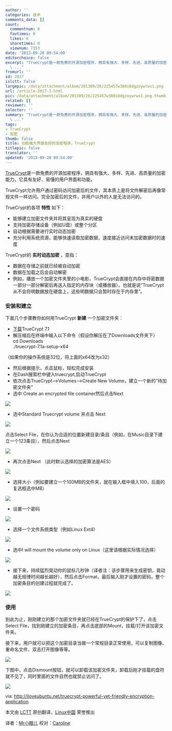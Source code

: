 ```yaml
---
author: ''
categories: 技术
comments_data: []
count:
  commentnum: 0
  favtimes: 0
  likes: 0
  sharetimes: 0
  viewnum: 7353
date: '2013-09-28 09:54:00'
editorchoice: false
excerpt: "TrueCrypt是一款免费的开源加密程序，拥具有强大、多样、先进、高质量的加密能力，它具有友好、易懂的用户界面和功能。\r\nTrueCrypt允许用户通过密码访问加密后的文件，其本质上是将文件解密后再像常规文件一样访问。
  \ ..."
fromurl: ''
id: 2017
islctt: false
largepic: /data/attachment/album/201309/26/225457w388s8dgzoywrws1.png
url: /article-2017-1.html
pic: /data/attachment/album/201309/26/225457w388s8dgzoywrws1.png.thumb.jpg
related: []
reviewer: ''
selector: ''
summary: "TrueCrypt是一款免费的开源加密程序，拥具有强大、多样、先进、高质量的加密能力，它具有友好、易懂的用户界面和功能。\r\nTrueCrypt允许用户通过密码访问加密后的文件，其本质上是将文件解密后再像常规文件一样访问。
  \ ..."
tags:
- TrueCrypt
- 加密
thumb: false
title: 功能强大界面友好的加密程序，TrueCrypt
titlepic: false
translator: ''
updated: '2013-09-28 09:54:00'
---
```


[TrueCrypt](http://www.truecrypt.org/)是一款免费的开源加密程序，拥具有强大、多样、先进、高质量的加密能力，它具有友好、易懂的用户界面和功能。


TrueCrypt允许用户通过密码访问加密后的文件，其本质上是将文件解密后再像常规文件一样访问。完全加密后的文件，非用户以外的人是无法访问的。


TrueCrypt的各项 **特性** 如下：


* 能够建立加密文件夹并将其呈现为真实的硬盘
* 支持加密存储设备（例如U盘）或整个分区
* 自动根据需要进行实时动态加密
* 充分利用系统资源，能够快速读取加密数据，速度接近访问未加密数据时的速度


TrueCrypt的 **实时动态加密** ，意指：


* 数据在存储之前就已经被自动加密
* 数据在加载之后会自动解密
* 例如，播放一个加密文件夹里的小电影，TrueCrypt会直接在内存中将密数据一部分一部分解密后再送入指定的内存块（或播放器）。也就是说“TrueCrypt从不会将明数据放在硬盘上，这些明数据只会暂时存在于内存里”。


### 安装和建立


下面几个步骤教你如何用TrueCrypt **新建** 一个加密文件夹：


* [下载](http://www.truecrypt.org/downloads)TrueCrypt 7.1
* 解压缩后在终端中输入以下命令（假设你解压在了Downloads文件夹下）  
 cd Downloads  
./truecrypt-7.1a-setup-x64


（如果你的操作系统是32位，将上面的x64改为x32）


* 然后根据提示，点击鼠标，轻松完成安装
* 在Dash搜索栏中键入truecrypt,启动TrueCrypt
* 依次点击TrueCrypt-->Volumes-->Create New Volume，建立一个新的“待加密文件夹”
* 选中 Create an encrypted file container然后点击Next


 ![](/data/attachment/album/201309/26/225457w388s8dgzoywrws1.png)


* 选中Standard Truecrypt volume 并点击 Next


![](/data/attachment/album/201309/26/225459jllgpm7lgtgol7mn.png)


点击Select File，在你认为合适的位置新建目录/条目（例如，在Music目录下建立一个123条目），然后点击Next


![](/data/attachment/album/201309/26/2255011m3av2n1v96cg999.png)


* 再次点击Next （此时默认选择的加密算法是AES）


![](/data/attachment/album/201309/26/225503r29147gmmor91vow.png)


* 选择大小（例如要建立一个100MB的文件夹，就在输入框中填入100，后面的复选框选中MB）


![](/data/attachment/album/201309/26/225505te2wfesy35dje50y.png)


* 设置一个密码


![](/data/attachment/album/201309/26/225507kn4kf4ng3rkkkkgr.png)


* 选择一个文件系统类型（例如Linux Ext4)


![](/data/attachment/album/201309/26/225509ofezhnkd6euuaeda.png)


* 选中I will mount the volume only on Linux（这里请根据实际情况选择）


![](/data/attachment/album/201309/26/225510k8ki1wqiewcrdk8z.png)


* 接下来，持续猛烈晃动你的鼠标几秒钟（译者注：该步骤用来生成密钥，晃动越无规律时间越长越好），然后点击Format，最后输入刚才设置的密码，整个加密条目的创建过程就完成了。


![](/data/attachment/album/201309/26/225512dhdxca46nhddvvhx.png) 


### **使用**


到此为止，刚刚建立的那个加密文件夹就已经在TrueCrypt的保护下了，点击 Select File，找到刚建立的加密条目，再点击底部的Mount，挂载/打开该加密文件夹。


接下来，用户就可以把这个加密目录当做一个常规目录正常使用，可以复制图像、重命名文件、双击打开图像等等。


[![](/data/attachment/album/201309/26/2255135ti5uvwttuktibqk.png)](https://img.linux.net.cn/data/attachment/album/201309/26/2255135ti5uvwttuktibqk.png)


下图中，点击Dismount按钮，就可以卸载该加密文件夹，卸载后刚才挂载的盘符就不见了，同时里面的文件自然也就禁止访问了。


[![](/data/attachment/album/201309/26/225516ssr662crys77fxrx.png)](https://img.linux.net.cn/data/attachment/album/201309/26/225516ssr662crys77fxrx.png)


 


via: <http://iloveubuntu.net/truecrypt-powerful-yet-friendly-encryption-application>


本文由 [LCTT](https://github.com/LCTT/TranslateProject) 原创翻译，[Linux中国](http://linux.cn/portal.php) 荣誉推出


译者：[Mr小眼儿](http://linux.cn/space/14801) 校对：[Caroline](http://linux.cn/space/14763)